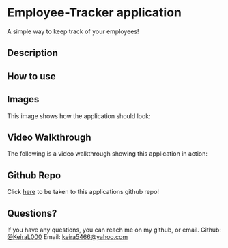 # Employee-Tracker application
A simple way to keep track of your employees!
## Description

## How to use

## Images
This image shows how the application should look:

## Video Walkthrough
The following is a video walkthrough showing this application in action:

## Github Repo
Click [here](https://github.com/KeiraL000/Employee-Tracker.git) to be taken to this applications github repo!

## Questions?
If you have any questions, you can reach me on my github, or email.
Github: [@KeiraL000](www.github.com/KeiraL000)
Email: keira5466@yahoo.com